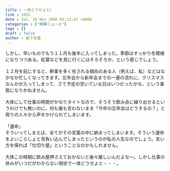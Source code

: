 ```yaml
---
title : 一体どうせよとⅠ
link : 1022
date : Sat, 18 Nov 2006 02:12:47 +0000
categories : ["時事ニュース"]
tags : []
draft : false
author : 倉下忠憲
---
```


しかし、早いものでもう１１月も後半に入ってしまった。季節はすっかり冬模様になりつつある。紅葉などを見に行くにはそろそろか、という感じでしょう。<BR><BR>１２月を前にすると、幹事を多く任される傾向のある人（例えば、私）などはなかなか忙しくなってきます。忘年会から新年会までの一連の流れに、クリスマスなんかが入ってしまって、さて予定の空いている日はいつだったかな、という事態になりかねません。<BR><BR>大体にして仕事の時間がかなりタイトなので、そうそう飲み会に繰り出せるというわけでも無いのに、何も誰も言わないまま「今年の忘年会はどうするの？」と周りの人々から声をかけられてしまいます。<BR><BR>「運命」<BR>そういってしまえば、全てがその言葉の中に納まってしまいます。そういう運命をよいこらしょと背負い込んでしまったというのが私の人生なのでしょう。言い方を帰れば「仕切り屋」ということなのかもしれません。<BR><BR>大体この時期に飲み屋押さえておかないと後々厳しいんだよな～。しかし仕事の休みがいつだがわからない現状で一体どうせよと・・・。<br><br>
